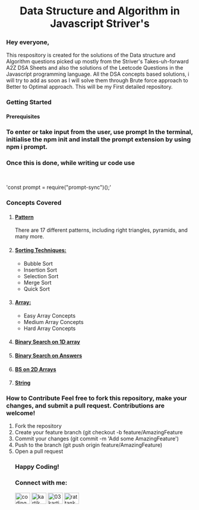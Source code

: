 <h1 align="center"> Data Structure and Algorithm in Javascript Striver's</h1>
<h3>Hey everyone,</h3> 
<p>This respository is created for the solutions of the Data structure and Algorithm questions picked up mostly from the Striver's Takes-uh-forward A2Z DSA Sheets and also the solutions of the Leetcode Questions in the Javascript programming language. All the DSA concepts based solutions, i will try to add as soon as I will solve them through Brute force approach to Better to Optimal approach. This will be my First detailed repository.</p> 
<h3>Getting Started </h3>
<h4>Prerequisites</h4>
<h3>To enter or take input from the user, use prompt In the terminal,<br> initialise the npm init and install the prompt extension by using npm i prompt.</h3>
<h3>Once this is done, while writing ur code use</h3><br>
<p>'const prompt = require("prompt-sync")();'</p> 
<h3>Concepts Covered</h3> 
<ol>
 <li><h4><a href="Patterns" target="blank">Pattern</a></h4></a>There are 17 different patterns, including right triangles, pyramids, and many more.</li>
 <li><h4><a href="Sorting Techniques" target="blank">Sorting Techniques: </a></h4><ul><li>Bubble Sort</li> <li>Insertion Sort</li> <li>Selection Sort</li> <li>Merge Sort</li> <li>Quick Sort</li></ul></li> 
 <li><h4><a href="Array" target="blank">Array: </a></h4> <ul><li>Easy Array Concepts</li> <li>Medium Array Concepts</li> <li>Hard Array Concepts</li></ul></li>
 <li><h4><a href="Binary Search on 1D array" target="blank">Binary Search on 1D array</a></h4></li>
 <li><h4><a href="Binary Search on Answers" target="blank">Binary Search on Answers</a></h4></li>
<li><h4><a href="BS on 2D Arrays" target="blank">BS on 2D Arrays</a></h4></li>
<li><h4><a href="String" target="blank">String</a></h4></li></ol>
   
 <h3>How to Contribute Feel free to fork this repository, make your changes, and submit a pull request. Contributions are welcome!</h3> 
 <ol><li>Fork the repository</li> 
  <li>Create your feature branch (git checkout -b feature/AmazingFeature</li> 
  <li>Commit your changes (git commit -m 'Add some AmazingFeature')</li> 
  <li>Push to the branch (git push origin feature/AmazingFeature)</li>
  <li>Open a pull request</li> 
  <h3>Happy Coding!</h3>

<h3 align="left">Connect with me:</h3>
<p align="left">
<a href="https://twitter.com/codingpusy03" target="blank"><img align="center" src="https://raw.githubusercontent.com/rahuldkjain/github-profile-readme-generator/master/src/images/icons/Social/twitter.svg" alt="codingpusy03" height="30" width="40" /></a>
<a href="https://www.linkedin.com/in/kartik-rattan-35097621b" target="blank"><img align="center" src="https://raw.githubusercontent.com/rahuldkjain/github-profile-readme-generator/master/src/images/icons/Social/linked-in-alt.svg" alt="kartik rattan" height="30" width="40" /></a>
<a href="https://instagram.com/03kartikrattan06" target="blank"><img align="center" src="https://raw.githubusercontent.com/rahuldkjain/github-profile-readme-generator/master/src/images/icons/Social/instagram.svg" alt="03kartikrattan06" height="30" width="40" /></a>
<a href="https://www.leetcode.com/rattankartik" target="blank"><img align="center" src="https://raw.githubusercontent.com/rahuldkjain/github-profile-readme-generator/master/src/images/icons/Social/leet-code.svg" alt="rattankartik" height="30" width="40" /></a>
</p>
